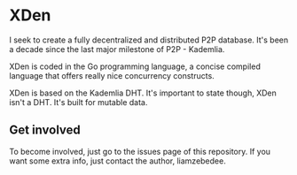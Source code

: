# XDen
I seek to create a fully decentralized and distributed P2P database. It's been a decade since the last major milestone of P2P - Kademlia. 

XDen is coded in the Go programming language, a concise compiled language that offers really nice concurrency constructs. 

XDen is based on the Kademlia DHT. It's important to state though, XDen isn't a DHT. It's built for mutable data. 

## Get involved
To become involved, just go to the issues page of this repository. If you want some extra info, just contact the author, liamzebedee. 